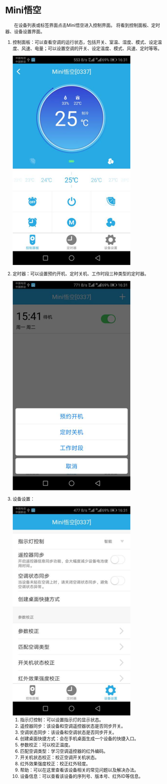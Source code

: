 # Mini悟空

&emsp;&emsp;在设备列表或标签界面点击Mini悟空进入控制界面。 将看到控制面板、定时器、设备设置界面。

1. 控制面板：可以查看空调的运行状态，包括开关、室温、湿度、模式、设定温度、风速、电量；可以设置空调的开关、设定温度、模式、风速、定时等等。

	<img src="../images/MacBee/MiniAir/控制界面.png" width = "375" height = "667">
	
2. 定时器：可以设置预约开机、定时关机、工作时段三种类型的定时器。

	<img src="../images/MacBee/MiniAir/定时器.png" width = "375" height = "667">
	
3. 设备设置：

	<img src="../images/MacBee/MiniAir/设备设置.png" width = "375" height = "667">
	
	1. 指示灯控制：可以设置指示灯的显示状态。
	2. 遥控器同步：该设备和空调遥控器状态是否同步开关。
	3. 空调状态同步：该设备和空调状态是否同步开关。
	4. 创建桌面快捷方式：会在手机桌面生成一个设备的快捷入口。
	5.	参数校正：可以校正温度。
	6.	匹配空调类型：学习空调遥控器的红外编码。
	7.	开关机状态校正：校正空调开关机状态。
	8.	红外效果强度校正：校正红外轻度。
	9.	帮助：可以在这里查看该设备相关的常见问题以及解决办法。
	10. 设备信息：可以查看该设备的序列号、版本号、红外ID等信息。
